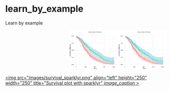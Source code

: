 # learn_by_example
Learn by example

<p align="right">
  <img src="images/survival_sparklyr.png" width="150" title="Survival plot Spark" href="https://kmezhoud.github.io/learn_by_example/survival_plot_sparklyr/survival_plot_sparklyr.html">
  <img src="images/survival_sparklyr.png" width="150" title="Survival plot Spark">
</p>



<a href="https://kmezhoud.github.io/learn_by_example/survival_plot_sparklyr/survival_plot_sparklyr.html"><img src="images/survival_sparklyr.png" align="left" height="250" width="250" title="Survival plot with sparklyr" <em>image_caption</em> > 
</a>

